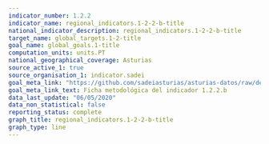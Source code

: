 ```yaml
---
indicator_number: 1.2.2
indicator_name: regional_indicators.1-2-2-b-title
national_indicator_description: regional_indicators.1-2-2-b-title
target_name: global_targets.1-2-title
goal_name: global_goals.1-title
computation_units: units.PT
national_geographical_coverage: Asturias
source_active_1: true
source_organisation_1: indicator.sadei
goal_meta_link: "https://github.com/sadeiasturias/asturias-datos/raw/develop/descargas/metodologia/1.2.2.b.pdf"
goal_meta_link_text: Ficha metodológica del indicador 1.2.2.b
data_last_update: "06/05/2020"
data_non_statistical: false
reporting_status: complete
graph_title: regional_indicators.1-2-2-b-title
graph_type: line
---
```

